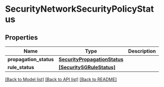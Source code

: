 # SecurityNetworkSecurityPolicyStatus

## Properties
Name | Type | Description | Notes
------------ | ------------- | ------------- | -------------
**propagation_status** | [**SecurityPropagationStatus**](SecurityPropagationStatus.md) |  | [optional] 
**rule_status** | [**[SecuritySGRuleStatus]**](SecuritySGRuleStatus.md) |  | [optional] 

[[Back to Model list]](../README.md#documentation-for-models) [[Back to API list]](../README.md#documentation-for-api-endpoints) [[Back to README]](../README.md)



